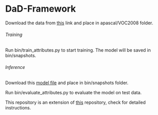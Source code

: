 # DaD-Framework

Download the data from [this](https://vision.cs.uiuc.edu/attributes/) link and place in apascal/VOC2008 folder.

###### Training

Run bin/train_attributes.py to start training. The model will be saved in bin/snapshots.

###### Inference

Download this [model file](https://drive.google.com/file/d/1YCrEADP4OcATguZr3CtNHdAdoEgks4Uu/view?usp=sharing) and place in bin/snapshots folder.

Run bin/evaluate_attributes.py to evaluate the model on test data.

This repository is an extension of [this](https://github.com/fizyr/keras-retinanet) repository, check for detailed instructions.
